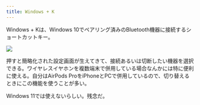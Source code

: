 ```yaml
---
title: Windows + K
---
```

Windows + Kは、Windows 10でペアリング済みのBluetooth機器に接続するショートカットキー。

![](https://lh5.googleusercontent.com/b0inWCB8UaEC5cNIN4HRaCJQtrZg_qa9QRpehD9nu2-9053ba6kv-lUovtnHXvk2dBs5JWkECCngkNYnsqkNTvSZSLuF1ZqlS0VYrWrVsy27PeBlrcCKEKoyga_ivD4VmEUJ5vfatjJRWmq6kcXwFrlZjwSn_07Nds7eYntTQIcLz42ibIxi5xnT)

押すと簡略化された設定画面が生えてきて、接続あるいは切断したい機器を選択できる。ワイヤレスイヤホンを複数端末で併用している場合なんかには特に便利に使える。自分はAirPods ProをiPhoneとPCで併用しているので、切り替えるときにこの機能を使うことが多い。

Windows 11では使えないらしい。残念だ。
